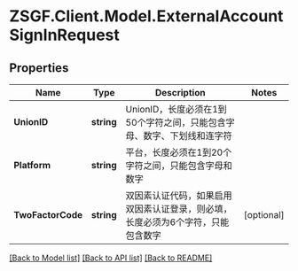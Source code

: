 # ZSGF.Client.Model.ExternalAccountSignInRequest

## Properties

Name | Type | Description | Notes
------------ | ------------- | ------------- | -------------
**UnionID** | **string** | UnionID，长度必须在1到50个字符之间，只能包含字母、数字、下划线和连字符 | 
**Platform** | **string** | 平台，长度必须在1到20个字符之间，只能包含字母和数字 | 
**TwoFactorCode** | **string** | 双因素认证代码，如果启用双因素认证登录，则必填，长度必须为6个字符，只能包含数字 | [optional] 

[[Back to Model list]](../../README.md#documentation-for-models) [[Back to API list]](../../README.md#documentation-for-api-endpoints) [[Back to README]](../../README.md)

